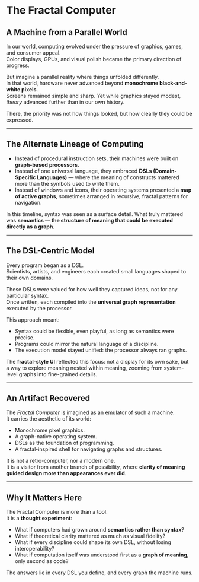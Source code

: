 # The Fractal Computer

## A Machine from a Parallel World

In our world, computing evolved under the pressure of graphics, games, and consumer appeal.  
Color displays, GPUs, and visual polish became the primary direction of progress.

But imagine a parallel reality where things unfolded differently.  
In that world, hardware never advanced beyond **monochrome black-and-white pixels**.  
Screens remained simple and sharp. Yet while graphics stayed modest, *theory* advanced further than in our own history.  

There, the priority was not how things looked, but how clearly they could be expressed.  

---

## The Alternate Lineage of Computing

- Instead of procedural instruction sets, their machines were built on **graph-based processors**.  
- Instead of one universal language, they embraced **DSLs (Domain-Specific Languages)** — where the meaning of constructs mattered more than the symbols used to write them.  
- Instead of windows and icons, their operating systems presented a **map of active graphs**, sometimes arranged in recursive, fractal patterns for navigation.  

In this timeline, syntax was seen as a surface detail. What truly mattered was **semantics — the structure of meaning that could be executed directly as a graph**.  

---

## The DSL-Centric Model

Every program began as a DSL.  
Scientists, artists, and engineers each created small languages shaped to their own domains.  

These DSLs were valued for how well they captured ideas, not for any particular syntax.  
Once written, each compiled into the **universal graph representation** executed by the processor.  

This approach meant:  
- Syntax could be flexible, even playful, as long as semantics were precise.  
- Programs could mirror the natural language of a discipline.  
- The execution model stayed unified: the processor always ran graphs.  

The **fractal-style UI** reflected this focus: not a display for its own sake, but a way to explore meaning nested within meaning, zooming from system-level graphs into fine-grained details.  

---

## An Artifact Recovered

The *Fractal Computer* is imagined as an emulator of such a machine.  
It carries the aesthetic of its world:  
- Monochrome pixel graphics.  
- A graph-native operating system.  
- DSLs as the foundation of programming.  
- A fractal-inspired shell for navigating graphs and structures.  

It is not a retro-computer, nor a modern one.  
It is a visitor from another branch of possibility, where **clarity of meaning guided design more than appearances ever did**.  

---

## Why It Matters Here

The Fractal Computer is more than a tool.  
It is a **thought experiment**:  
- What if computers had grown around **semantics rather than syntax**?  
- What if theoretical clarity mattered as much as visual fidelity?  
- What if every discipline could shape its own DSL, without losing interoperability?  
- What if computation itself was understood first as a **graph of meaning**, only second as code?  

The answers lie in every DSL you define, and every graph the machine runs.  
